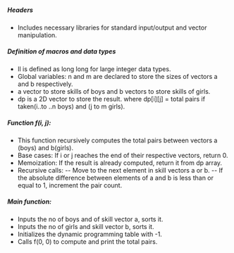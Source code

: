 ##### Headers 
- Includes necessary libraries for standard input/output and vector manipulation.
##### Definition of macros and data types
- ll is defined as long long for large integer data types.
- Global variables: n and m are declared to store the sizes of vectors a and b respectively.
- a vector to store skills of boys and b vectors to store skills of girls.
- dp is a 2D vector to store the result. where dp[i][j] = total pairs if taken(i..to ..n boys) and (j to m girls).
##### Function f(i, j):
- This function recursively computes the total pairs between vectors a (boys) and b(girls).
- Base cases: If i or j reaches the end of their respective vectors, return 0.
- Memoization: If the result is already computed, return it from dp array.
- Recursive calls:
-- Move to the next element in skill vectors a or b.
-- If the absolute difference between elements of a and b is less than or equal to 1, increment the pair count.
##### Main function:
- Inputs the no of boys and  of skill vector a, sorts it.
- Inputs the no of girls and skill  vector b, sorts it.
- Initializes the dynamic programming table with -1.
- Calls f(0, 0) to compute and print the total pairs.

